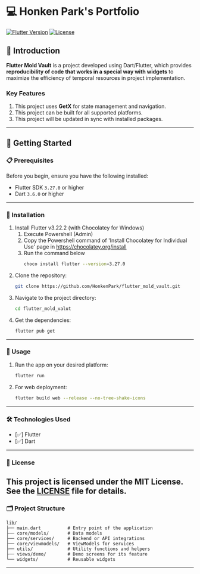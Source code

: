 <!-- <img src="assets/images/fmv_logo_600x600.png" alt="FMV Logo" width="200" height="200" /><br> -->
# 💻 Honken Park's Portfolio

[![Flutter Version](https://img.shields.io/badge/flutter-3.27.0-blue)](https://flutter.dev)
[![License](https://img.shields.io/badge/license-MIT-green)](LICENSE)

## 📖 Introduction

**Flutter Mold Vault** is a project developed using Dart/Flutter, which provides **reproducibility of code that works in a special way with widgets** to maximize the efficiency of temporal resources in project implementation.

### Key Features
1. This project uses **GetX** for state management and navigation.
2. This project can be built for all supported platforms.
3. This project will be updated in sync with installed packages.
---

## 🚀 Getting Started

### 📋 Prerequisites
Before you begin, ensure you have the following installed:
- Flutter SDK `3.27.0` or higher
- Dart `3.6.0` or higher
---

### 🔧 Installation
1. Install Flutter v3.22.2 (with Chocolatey for Windows)
   1. Execute Powershell (Admin)
   2.  Copy the Powershell command of 'Install Chocolatey for Individual Use' page in  https://chocolatey.org/install
   3. Run the command below
        ```bash
        choco install flutter --version=3.27.0
2. Clone the repository:
   ```bash
   git clone https://github.com/HonkenPark/flutter_mold_vault.git
3. Navigate to the project directory:
    ```bash
   cd flutter_mold_valut
4. Get the dependencies:
   ```bash
   flutter pub get
---

### 📱 Usage
1. Run the app on your desired platform:
   ```bash
   flutter run
2. For web deployment:
   ```bash
   flutter build web --release --no-tree-shake-icons
---

### 🛠️ Technologies Used
- [✅] Flutter
- [✅] Dart
---

### 📄 License
This project is licensed under the MIT License. See the [LICENSE](LICENSE) file for details.
---

### 🗂️ Project Structure
    lib/
    ├── main.dart          # Entry point of the application
    ├── core/models/       # Data models
    ├── core/services/     # Backend or API integrations
    ├── core/viewmodels/   # ViewModels for services
    ├── utils/             # Utility functions and helpers
    ├── views/demo/        # Demo screens for its feature
    └── widgets/           # Reusable widgets
---

